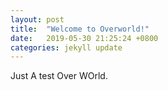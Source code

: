 ```yaml
---
layout: post
title:  "Welcome to Overworld!"
date:   2019-05-30 21:25:24 +0800
categories: jekyll update
---
```

Just A test Over WOrld.
